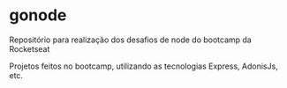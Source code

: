 # gonode
Repositório para realização dos desafios de node do bootcamp da Rocketseat

Projetos feitos no bootcamp, utilizando as tecnologias Express, AdonisJs, etc.
